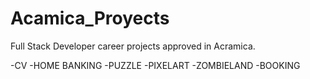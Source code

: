 # Acamica_Proyects

Full Stack Developer career projects approved in Acramica.

-CV
-HOME BANKING
-PUZZLE
-PIXELART
-ZOMBIELAND
-BOOKING
